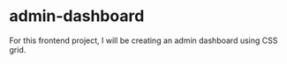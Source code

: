 # admin-dashboard
For this frontend project, I will be creating an admin dashboard using CSS grid. 
